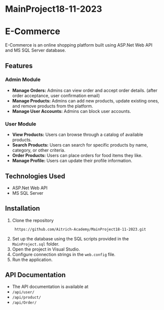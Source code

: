 # MainProject18-11-2023
# E-Commerce

E-Commerce is an online shopping platform built using ASP.Net Web API and MS SQL Server database.

## Features

### Admin Module
- **Manage Orders:** Admins can view order and accept order details. (after order acceptance, user confirmation email)
- **Manage Products:** Admins can add new products, update existing ones, and remove products from the platform.
- **Manage User Accounts:** Admins can block user accounts.

### User Module
- **View Products:** Users can browse through a catalog of available products.
- **Search Products:** Users can search for specific products by name, category, or other criteria.
- **Order Products:** Users can place orders for food items they like.
- **Manage Profile:** Users can update their profile information.

## Technologies Used
- ASP.Net Web API
- MS SQL Server

## Installation
1. Clone the repository
   ```bash
    https://github.com/Aitrich-Academy/MainProject18-11-2023.git
2. Set up the database using the SQL scripts provided in the `MainProject.sql` folder.
3. Open the project in Visual Studio.
4. Configure connection strings in the `web.config` file.
5. Run the application.

## API Documentation
- The API documentation is available at
- `/api/user/`
- `/api/product/`
- `/api/Order/`
